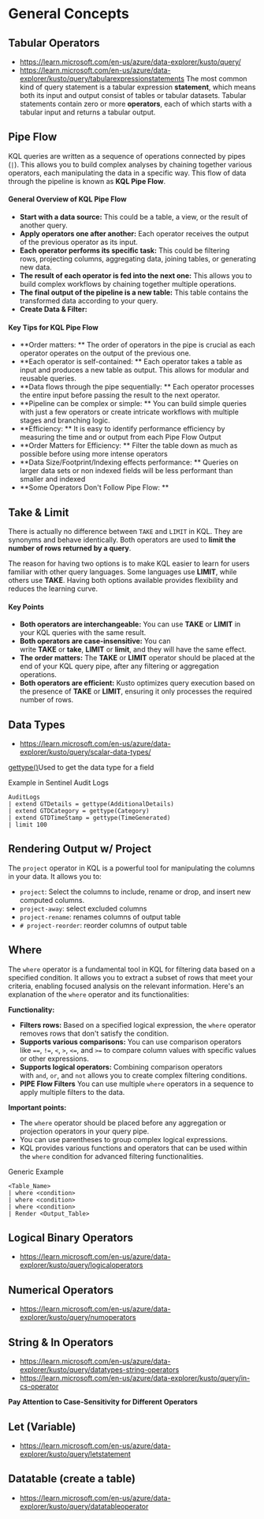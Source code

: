 
# General Concepts 
## Tabular Operators 
- https://learn.microsoft.com/en-us/azure/data-explorer/kusto/query/
- https://learn.microsoft.com/en-us/azure/data-explorer/kusto/query/tabularexpressionstatements
The most common kind of query statement is a tabular expression **statement**, which means both its input and output consist of tables or tabular datasets. Tabular statements contain zero or more **operators**, each of which starts with a tabular input and returns a tabular output. 

## Pipe Flow
KQL queries are written as a sequence of operations connected by pipes (`|`). This allows you to build complex analyses by chaining together various operators, each manipulating the data in a specific way. This flow of data through the pipeline is known as **KQL Pipe Flow**.

#### General Overview of KQL Pipe Flow
- **Start with a data source:** This could be a table, a view, or the result of another query.
- **Apply operators one after another:** Each operator receives the output of the previous operator as its input.
- **Each operator performs its specific task:** This could be filtering rows, projecting columns, aggregating data, joining tables, or generating new data.
- **The result of each operator is fed into the next one:** This allows you to build complex workflows by chaining together multiple operations.
- **The final output of the pipeline is a new table:** This table contains the transformed data according to your query.
- **Create Data & Filter:**

#### Key Tips for KQL Pipe Flow
- **Order matters: ** The order of operators in the pipe is crucial as each operator operates on the output of the previous one.
- **Each operator is self-contained: ** Each operator takes a table as input and produces a new table as output. This allows for modular and reusable queries.
- **Data flows through the pipe sequentially: ** Each operator processes the entire input before passing the result to the next operator.
- **Pipeline can be complex or simple: ** You can build simple queries with just a few operators or create intricate workflows with multiple stages and branching logic.
- **Efficiency: ** It is easy to identify performance efficiency by measuring the time and or output from each Pipe Flow Output
- **Order Matters for Efficiency: **  Filter the table down as much as possible before using more intense operators
- **Data Size/Footprint/Indexing effects performance: ** Queries on larger data sets or non indexed fields will be less performant than smaller and indexed
- **Some Operators Don't Follow Pipe Flow: **


## Take & Limit 
There is actually no difference between `TAKE` and  `LIMIT` in KQL. They are synonyms and behave identically. Both operators are used to **limit the number of rows returned by a query**.

The reason for having two options is to make KQL easier to learn for users familiar with other query languages. Some languages use **LIMIT**, while others use **TAKE**. Having both options available provides flexibility and reduces the learning curve.

#### Key Points 
- **Both operators are interchangeable:** You can use **TAKE** or **LIMIT** in your KQL queries with the same result.
- **Both operators are case-insensitive:** You can write **TAKE** or **take**, **LIMIT** or **limit**, and they will have the same effect.
- **The order matters:** The **TAKE** or **LIMIT** operator should be placed at the end of your KQL query pipe, after any filtering or aggregation operations.
- **Both operators are efficient:** Kusto optimizes query execution based on the presence of **TAKE** or **LIMIT**, ensuring it only processes the required number of rows.

## Data Types 
- https://learn.microsoft.com/en-us/azure/data-explorer/kusto/query/scalar-data-types/

[gettype()](https://learn.microsoft.com/en-us/azure/data-explorer/kusto/query/gettypefunction)Used to get the data type for a field

Example in Sentinel Audit Logs
~~~
AuditLogs
| extend GTDetails = gettype(AdditionalDetails)
| extend GTDCategory = gettype(Category)
| extend GTDTimeStamp = gettype(TimeGenerated)
| limit 100
~~~


## Rendering Output w/ Project 
The `project` operator in KQL is a powerful tool for manipulating the columns in your data. It allows you to:
- `project`: Select the columns to include, rename or drop, and insert new computed columns.
- `project-away`: select excluded columns
- `project-rename`: renames columns of output table
- `# project-reorder`: reorder columns of output table


## Where 

The `where` operator is a fundamental tool in KQL for filtering data based on a specified condition. It allows you to extract a subset of rows that meet your criteria, enabling focused analysis on the relevant information. Here's an explanation of the `where` operator and its functionalities:

**Functionality:**
- **Filters rows:** Based on a specified logical expression, the `where` operator removes rows that don't satisfy the condition.
- **Supports various comparisons:** You can use comparison operators like `==`, `!=`, `<`, `>`, `<=`, and `>=` to compare column values with specific values or other expressions.
- **Supports logical operators:** Combining comparison operators with `and`, `or`, and `not` allows you to create complex filtering conditions.
- **PIPE Flow Filters** You can use multiple `where` operators in a sequence to apply multiple filters to the data.

**Important points:**
- The `where` operator should be placed before any aggregation or projection operators in your query pipe.
- You can use parentheses to group complex logical expressions.
- KQL provides various functions and operators that can be used within the `where` condition for advanced filtering functionalities.

Generic Example
~~~
<Table_Name> 
| where <condition> 
| where <condition> 
| where <condition> 
| Render <Output_Table>
~~~

## Logical Binary Operators
- https://learn.microsoft.com/en-us/azure/data-explorer/kusto/query/logicaloperators

## Numerical Operators
- https://learn.microsoft.com/en-us/azure/data-explorer/kusto/query/numoperators

## String & In Operators 
- https://learn.microsoft.com/en-us/azure/data-explorer/kusto/query/datatypes-string-operators
- https://learn.microsoft.com/en-us/azure/data-explorer/kusto/query/in-cs-operator

**Pay Attention to Case-Sensitivity for Different Operators**

## Let (Variable)
- https://learn.microsoft.com/en-us/azure/data-explorer/kusto/query/letstatement

## Datatable (create a table)
- https://learn.microsoft.com/en-us/azure/data-explorer/kusto/query/datatableoperator